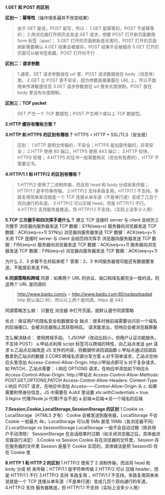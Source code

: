 **1.GET 和 POST 的区别**

**区别一：幂等性**（操作很多遍并不改变结果）

> 由于 GET 是读，POST 是写，所以：
> 1.GET 是幂等的，POST 不是幂等的； 2.用浏览器打开网页会发送 GET 请求，想要 POST 打开新页面要用 form 标签（ajax）；
> 3.GET 打开的页面刷新是无害的，POST 打开的页面刷新需要确认
> 4.GET 结果会被缓存，POST 结果不会被缓存
> 5.GET 打开的页面可以被书签收藏，POST 打开的不行

**区别二：请求参数**

> 1.通常，GET 请求参数放在 url 里，POST 请求数据放在 body（消息体）里。
> 2.GET 比 POST 更不安全，因为参数直接暴露在 URL 上，所以不能用来传递敏感信息
> 3.GET 请求参数放在 url 里有长度限制，POST 放在 body 里没有长度限制。

**区别三：TCP packet**

> GET 产生一个 TCP 数据包；POST 产生两个或以上 TCP 数据包。

**2.HTTP 缓存有哪些方案？**

**3.HTTP 和 HTTPS 的区别有哪些？**
HTTPS = HTTP + SSL/TLS（安全层）

> 区别：
> 1.HTTP 是明文传输的，不安全；HTTPS 是加密传输的，非常安全；
> 2.HTTP 使用 80 端口，HTTPS 使用 443 端口；
> 3.HTTP 较快，HTTPS 较慢；
> 4.HTTPS 的证书一般需要购买（但也有免费的），HTTP 不需要证书。

**4.HTTP/1.1 和 HTTP/2 的区别有哪些？**

> 1.HTTP/2 使用了二进制传输，而且将 head 和 body 分成帧来传输；HTTP/1.1 是字符串传输。
> 2.HTTP/2 支持多路复用，HTTP/1.1 不支持。多路复用简单来说就是一个 TCP 连接从单车道（不是单行道）变成了几百个双向通行的车道。
> 3.HTTP/2 可以压缩 head，但是 HTTP/1.1 不行。
> 4.HTTP/2 支持服务器推送，但 HTTP/1.1 不支持。（实际上没多少人用）

**5.TCP 三次握手和四次挥手是什么？**
建立 TCP 连接时 server 与 client 会经历三次握手
浏览器向服务器发送 TCP 数据：SYN(seq=x)
服务器向浏览器发送 TCP 数据：ACK(seq=x+1) SYN(y)
浏览器向服务器发送 TCP 数据：ACK(seq=y+1)
关闭 TCP 连接时 server 与 client 会经历四次挥手
浏览器向服务器发送 TCP 数据：FIN(seq=x)
服务器向浏览器发送 TCP 数据：ACK(seq=x+1)
服务器向浏览器发送 TCP 数据：FIN(seq=y)
浏览器向服务器发送 TCP 数据：ACK(seq=y+1)

为什么 2、3 步骤不合并起来呢？
答案：2、3 中间服务器很可能还有数据要发送，不能提前发送 FIN。

**6.同源策略和跨域**
同源：如果两个 URL 的协议、端口和域名都完全一致的话，则这两个 URL 是同源的

> http://www.baidu.com/s > http://www.baidu.com:80/ssdasdsadad
> http 默认端口 80，所以以上两个是同源。https 是 443

同源策略怎么做：
只要在 浏览器 中打开页面，就默认遵守同源策略

优点：保证用户的隐私安全和数据安全
缺点：很多时候前端需要访问另一个域名的后端接口，会被浏览器阻止其获取响应。
请求能发出，但响应会被浏览器屏蔽

怎么解决缺点：
使用跨域手段。
1.JSONP（改动比较小，但用户认证功能缺失，不支持 POST）
a.甲站点利用 script 标签可以跨域的特性，向乙站点发送 get 请求
b.乙站点后端改造 JS 文件的内容，将数据传进回调函数
c.甲站点通过回调函数拿到乙站点的数据
2.CORS 跨域名资源分享方案
a.对于简单请求，乙站点在响应头里添加 Access-Control-Allow-Origin: http://甲站点即可
b.对于复杂请求，如 PATCH，乙站点需要：
i.响应 OPTIONS 请求，在响应中添加如下响应头
Access-Control-Allow-Origin: http://甲站点
Access-Control-Allow-Methods: POST,GET,OPTIONS,PATCH
Access-Control-Allow-Headers: Content-Type
ii.响应 POST 请求，在响应中添加 Access——Control-Allow-Origin 头
c. 如果需要附带身份信息，JS 中需要在 AJAX 里设置 xhr.withCredentials = true.
3.Nginx 代理/Node.js 代理(不会不说)
a.前端=>后端=>另一个域名的后端

**7.Session,Cookie,LocalStorage,SessionStorage 的区别**
1.Cookie vs LocalStorage（HTML5 才有）
Cookie 会被发送到服务器，LocalStorage 不会
Cookie 一般最大 4k，LocalStorage 可以用 5Mb 甚至 10Mb（各浏览器不同）
2.LocalStorage vs SessionStorage
LocalStorage 一般不会自动过期（除非用户手动清除）
SessionStorage 在会话结束时过期（如关闭浏览器之后，具体由浏览器自行决定）
3.Cookie vs Session
Cookie 存在浏览器的文件里，Session 存在服务器的文件里
Session 是基于 Cookie 实现的，具体做法是把 SessionID 存在 Cookie 里

**8.HTTP 1 和 HTTP 2 的区别**
1.HTTP/2 使用了 2 进制传输，而且将 head 和 body 分成 帧 来传输；HTTP/1.1 是字符串传输
2.HTTP/2 可以 压缩 header，但是 HTTP/1.1 不行
3.HTTP/2 支持 多路复用 ，HTTP/1.1 不支持。多路复用简单来说就是一个 TCP 连接从单车道（不是单行道）变成几百个双向通行的车道。
4.HTTP/2 支持 服务器推送，但 HTTP/1.1 不支持（实际上没多少人用）
